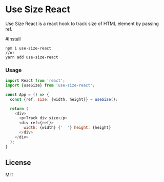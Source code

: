 # Use Size React

Use Size React is a react hook to track size of HTML element by passing ref.

#Install
```
npm i use-size-react
//or
yarn add use-size-react
```


### Usage
```js
import React from 'react';
import {useSize} from 'use-size-react';

const App = () => {
  const {ref, size: {width, height}} = useSize();

  return (
    <div>
      <p>Track div size</p>
      <div ref={ref}>
        width: {width} {'  '} height: {height}
      </div>
    </div>
  );
}

```

## License

MIT
